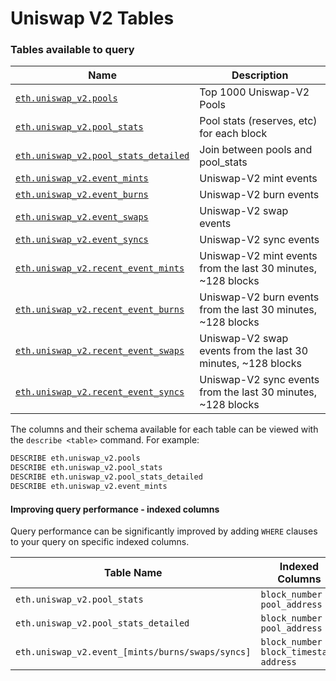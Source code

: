 # Uniswap V2 Tables

### Tables available to query

| Name                                                                                                                   | Description                                                   |
| ---------------------------------------------------------------------------------------------------------------------- | ------------------------------------------------------------- |
| [`eth.uniswap_v2.pools`](../sql-query-tables/uniswap-v2-tables/eth.uniswap\_v2.pools.md)                               | Top 1000 Uniswap-V2 Pools                                     |
| [`eth.uniswap_v2.pool_stats`](../sql-query-tables/uniswap-v2-tables/eth.uniswap\_v2.pool\_stats.md)                    | Pool stats (reserves, etc) for each block                     |
| [`eth.uniswap_v2.pool_stats_detailed`](../sql-query-tables/uniswap-v2-tables/eth.uniswap\_v2.pool\_stats\_detailed.md) | Join between pools and pool\_stats                            |
| [`eth.uniswap_v2.event_mints`](../sql-query-tables/uniswap-v2-tables/eth.uniswap\_v2.event\_mints.md)                  | Uniswap-V2 mint events                                        |
| [`eth.uniswap_v2.event_burns`](../sql-query-tables/uniswap-v2-tables/eth.uniswap\_v2.event\_burns.md)                  | Uniswap-V2 burn events                                        |
| [`eth.uniswap_v2.event_swaps`](../sql-query-tables/uniswap-v2-tables/eth.uniswap\_v2.event\_swaps.md)                  | Uniswap-V2 swap events                                        |
| [`eth.uniswap_v2.event_syncs`](../sql-query-tables/uniswap-v2-tables/eth.uniswap\_v2.event\_syncs.md)                  | Uniswap-V2 sync events                                        |
| [`eth.uniswap_v2.recent_event_mints`](../sql-query-tables/uniswap-v2-tables/eth.uniswap\_v2.event\_mints.md)           | Uniswap-V2 mint events from the last 30 minutes, \~128 blocks |
| [`eth.uniswap_v2.recent_event_burns`](../sql-query-tables/uniswap-v2-tables/eth.uniswap\_v2.event\_burns.md)           | Uniswap-V2 burn events from the last 30 minutes, \~128 blocks |
| [`eth.uniswap_v2.recent_event_swaps`](../sql-query-tables/uniswap-v2-tables/eth.uniswap\_v2.event\_swaps.md)           | Uniswap-V2 swap events from the last 30 minutes, \~128 blocks |
| [`eth.uniswap_v2.recent_event_syncs`](../sql-query-tables/uniswap-v2-tables/eth.uniswap\_v2.event\_syncs.md)           | Uniswap-V2 sync events from the last 30 minutes, \~128 blocks |

The columns and their schema available for each table can be viewed with the `describe <table>` command. For example:

```sql
DESCRIBE eth.uniswap_v2.pools
DESCRIBE eth.uniswap_v2.pool_stats
DESCRIBE eth.uniswap_v2.pool_stats_detailed
DESCRIBE eth.uniswap_v2.event_mints
```

#### Improving query performance - indexed columns

Query performance can be significantly improved by adding `WHERE` clauses to your query on specific indexed columns.

| Table Name                                       | Indexed Columns                            |
| ------------------------------------------------ | ------------------------------------------ |
| `eth.uniswap_v2.pool_stats`                      | `block_number` `pool_address`              |
| `eth.uniswap_v2.pool_stats_detailed`             | `block_number` `pool_address`              |
| `eth.uniswap_v2.event_[mints/burns/swaps/syncs]` | `block_number` `block_timestamp` `address` |
